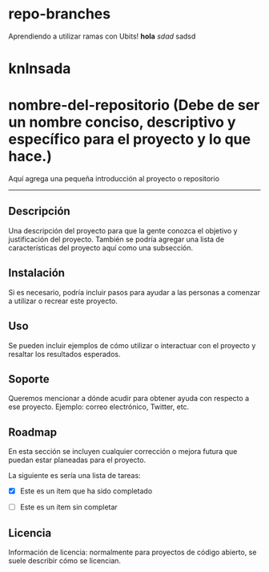 # repo-branches
Aprendiendo a utilizar ramas con Ubits!
**hola**
*sdad* sadsd
# knlnsada
# nombre-del-repositorio (Debe de ser un nombre conciso, descriptivo y específico para el proyecto y lo que hace.)

Aquí agrega una pequeña introducción al proyecto o repositorio

 -------------------------------------------------------------------------------------------------------------------------------------------------------------------

## Descripción

Una descripción del proyecto para que la gente conozca el objetivo y justificación del proyecto. También se podría agregar una lista de características del proyecto aquí como una subsección.

## Instalación

Si es necesario, podría incluir pasos para ayudar a las personas a comenzar a utilizar o recrear este proyecto.

## Uso

Se pueden incluir ejemplos de cómo utilizar o interactuar con el proyecto y resaltar los resultados esperados.

## Soporte

Queremos mencionar a dónde acudir para obtener ayuda con respecto a ese proyecto. Ejemplo: correo electrónico, Twitter, etc.

## Roadmap

En esta sección se incluyen cualquier corrección o mejora futura que puedan estar planeadas para el proyecto.

La siguiente es sería una lista de tareas:

 

- [x] Este es un ítem que ha sido completado

- [ ] Este es un ítem sin completar

 

## Licencia

Información de licencia: normalmente para proyectos de código abierto, se suele describir cómo se licencian. 

